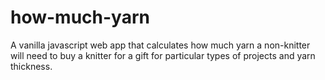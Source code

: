 # how-much-yarn
 A vanilla javascript web app that calculates how much yarn a non-knitter will need to buy a knitter for a gift for particular types of projects and yarn thickness.
